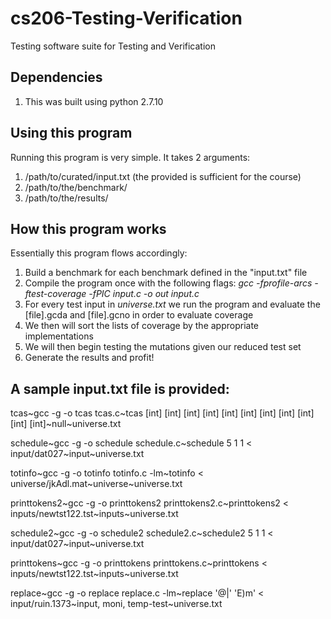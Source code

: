 # cs206-Testing-Verification
Testing software suite for Testing and Verification

## Dependencies
1. This was built using python 2.7.10

## Using this program
Running this program is very simple.  It takes 2 arguments:

1. /path/to/curated/input.txt (the provided is sufficient for the course)
2. /path/to/the/benchmark/
3. /path/to/the/results/

## How this program works
Essentially this program flows accordingly:

1. Build a benchmark for each benchmark defined in the "input.txt" file
2. Compile the program once with the following flags: _gcc -fprofile-arcs -ftest-coverage -fPIC input.c -o out input.c_
3. For every test input in _universe.txt_ we run the program and evaluate the [file].gcda and [file].gcno in order to evaluate coverage
4. We then will sort the lists of coverage by the appropriate implementations
5. We will then begin testing the mutations given our reduced test set
6. Generate the results and profit!

## A sample input.txt file is provided:

 tcas~gcc -g -o tcas tcas.c~tcas [int] [int] [int] [int] [int] [int] [int] [int] [int] [int] [int]~null~universe.txt
 
 schedule~gcc -g -o schedule schedule.c~schedule 5 1 1 < input/dat027~input~universe.txt
 
 totinfo~gcc -g -o totinfo totinfo.c -lm~totinfo < universe/jkAdl.mat~universe~universe.txt
 
 printtokens2~gcc -g -o printtokens2 printtokens2.c~printtokens2 < inputs/newtst122.tst~inputs~universe.txt
 
 schedule2~gcc -g -o schedule2 schedule2.c~schedule2 5 1 1 < input/dat027~input~universe.txt
 
 printtokens~gcc -g -o printtokens printtokens.c~printtokens < inputs/newtst122.tst~inputs~universe.txt
 
 replace~gcc -g -o replace replace.c -lm~replace '@|' 'E)m' < input/ruin.1373~input, moni, temp-test~universe.txt